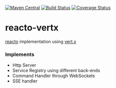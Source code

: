 [![Maven Central](https://maven-badges.herokuapp.com/maven-central/net.soundvibe/reacto-vertx/badge.svg)](https://maven-badges.herokuapp.com/maven-central/net.soundvibe/reacto-vertx)
[![Build Status](https://travis-ci.org/soundvibe/reacto-vertx.png)](https://travis-ci.org/soundvibe/reacto-vertx)
[![Coverage Status](https://codecov.io/github/soundvibe/reacto-vertx/coverage.svg?branch=develop)](https://codecov.io/github/soundvibe/reacto-vertx?branch=develop)

# reacto-vertx
[reacto](https://github.com/soundvibe/reacto) implementation using [vert.x](http://vertx.io)

### Implements
* Http Server
* Service Registry using different back-ends
* Command Handler through WebSockets
* SSE handler
